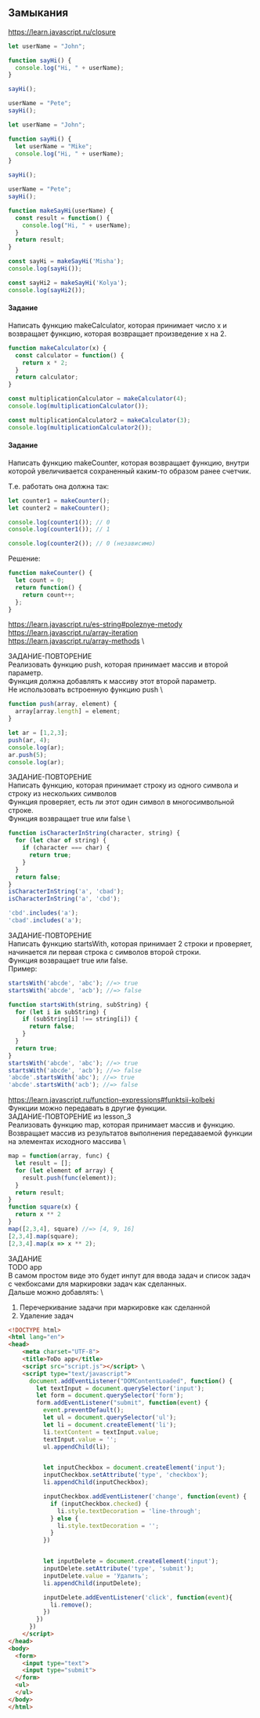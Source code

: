 ## Замыкания
https://learn.javascript.ru/closure

```js
let userName = "John";

function sayHi() {
  console.log("Hi, " + userName);
}

sayHi();

userName = "Pete";
sayHi();
```

```js
let userName = "John";

function sayHi() {
  let userName = "Mike";
  console.log("Hi, " + userName);
}

sayHi();

userName = "Pete";
sayHi();
```

```js
function makeSayHi(userName) {
  const result = function() {
    console.log("Hi, " + userName);
  }
  return result;
}

const sayHi = makeSayHi('Misha');
console.log(sayHi());

const sayHi2 = makeSayHi('Kolya');
console.log(sayHi2());
```

#### Задание
Написать функцию makeCalculator, которая принимает число x и возвращает функцию, которая возвращает произведение x на 2.

```js
function makeCalculator(x) {
  const calculator = function() {
    return x * 2;
  }
  return calculator;
}

const multiplicationCalculator = makeCalculator(4);
console.log(multiplicationCalculator());

const multiplicationCalculator2 = makeCalculator(3);
console.log(multiplicationCalculator2());
```

#### Задание
Написать функцию makeCounter, которая возвращает функцию, внутри которой увеличивается сохраненный каким-то образом ранее счетчик.

Т.е. работать она должна так:
```js
let counter1 = makeCounter();
let counter2 = makeCounter();

console.log(counter1()); // 0
console.log(counter1()); // 1

console.log(counter2()); // 0 (независимо)
```

Решение:
```js
function makeCounter() {
  let count = 0;
  return function() {
    return count++;
  };
}
```

https://learn.javascript.ru/es-string#poleznye-metody \
https://learn.javascript.ru/array-iteration \
https://learn.javascript.ru/array-methods \

ЗАДАНИЕ-ПОВТОРЕНИЕ \
Реализовать функцию push, которая принимает массив и второй параметр. \
Функция должна добавлять к массиву этот второй параметр. \
Не использовать встроенную функцию push \
```js
function push(array, element) {
  array[array.length] = element;
}

let ar = [1,2,3];
push(ar, 4);
console.log(ar);
ar.push(5);
console.log(ar);
```

ЗАДАНИЕ-ПОВТОРЕНИЕ \
Написать функцию, которая принимает строку из одного символа и строку из нескольких символов \
Функция проверяет, есть ли этот один символ в многосимвольной строке. \
Функция возвращает true или false \
```js
function isCharacterInString(character, string) {
  for (let char of string) {
    if (character === char) {
      return true;
    }
  }
  return false;
}
isCharacterInString('a', 'cbad');
isCharacterInString('a', 'cbd');

'cbd'.includes('a');
'cbad'.includes('a');
```

ЗАДАНИЕ-ПОВТОРЕНИЕ \
Написать функцию startsWith, которая принимает 2 строки и проверяет, начинается ли первая строка с символов второй строки. \
Функция возвращает true или false. \
Пример:
```js
startsWith('abcde', 'abc'); //=> true
startsWith('abcde', 'acb'); //=> false
```
```js
function startsWith(string, subString) {
  for (let i in subString) {
    if (subString[i] !== string[i]) {
      return false;
    }
  }
  return true;
}
startsWith('abcde', 'abc'); //=> true
startsWith('abcde', 'acb'); //=> false
'abcde'.startsWith('abc'); //=> true
'abcde'.startsWith('acb'); //=> false
```

https://learn.javascript.ru/function-expressions#funktsii-kolbeki \
Функции можно передавать в другие функции. \
ЗАДАНИЕ-ПОВТОРЕНИЕ из lesson_3 \
Реализовать функцию map, которая принимает массив и функцию. \
Возвращает массив из результатов выполнения передаваемой функции \
на элементах исходного массива \
```js
map = function(array, func) {
  let result = [];
  for (let element of array) {
    result.push(func(element));
  }
  return result;
}
function square(x) {
  return x ** 2
}
map([2,3,4], square) //=> [4, 9, 16]
[2,3,4].map(square);
[2,3,4].map(x => x ** 2);
```

ЗАДАНИЕ \
TODO app \
В самом простом виде это будет инпут для ввода задач и список задач с чекбоксами для маркировки задач как сделанных. \
Дальше можно добавлять: \
1. Перечеркивание задачи при маркировке как сделанной
2. Удаление задач

```html
<!DOCTYPE html>
<html lang="en">
<head>
    <meta charset="UTF-8">
    <title>ToDo app</title>
    <script src="script.js"></script> \
    <script type="text/javascript">
      document.addEventListener("DOMContentLoaded", function() {
        let textInput = document.querySelector('input');
        let form = document.querySelector('form');
        form.addEventListener("submit", function(event) {
          event.preventDefault();
          let ul = document.querySelector('ul');
          let li = document.createElement('li');
          li.textContent = textInput.value;
          textInput.value = '';
          ul.appendChild(li);


          let inputCheckbox = document.createElement('input');
          inputCheckbox.setAttribute('type', 'checkbox');
          li.appendChild(inputCheckbox);

          inputCheckbox.addEventListener('change', function(event) {
            if (inputCheckbox.checked) {
              li.style.textDecoration = 'line-through';
            } else {
              li.style.textDecoration = '';
            }
          })


          let inputDelete = document.createElement('input');
          inputDelete.setAttribute('type', 'submit');
          inputDelete.value = 'Удалить';
          li.appendChild(inputDelete);

          inputDelete.addEventListener('click', function(event){
            li.remove();
          })
        })
      })
    </script>
</head>
<body>
  <form>
    <input type="text">
    <input type="submit">
  </form>
  <ul>
  </ul>
</body>
</html>
```
